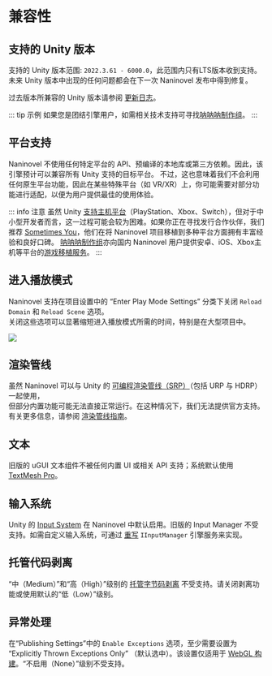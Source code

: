 # 兼容性

## 支持的 Unity 版本

支持的 Unity 版本范围: `2022.3.61 - 6000.0`，此范围内只有LTS版本收到支持。未来 Unity 版本中出现的任何问题都会在下一次 Naninovel 发布中得到修复。

过去版本所兼容的 Unity 版本请参阅 [更新日志](https://pre.naninovel.com/releases)。

::: tip 示例
如果您是团结引擎用户，如需相关技术支持可寻找[呐呐呐制作组](https://nanana.cn/)。
:::

## 平台支持

Naninovel 不使用任何特定平台的 API、预编译的本地库或第三方依赖。因此，该引擎预计可以兼容所有 Unity 支持的目标平台。
不过，这也意味着我们不会利用任何原生平台功能，因此在某些特殊平台（如 VR/XR）上，你可能需要对部分功能进行适配，以便为用户提供最佳的使用体验。

::: info 注意
虽然 Unity [支持主机平台](https://unity.com/how-to/develop-console-video-games-unity)（PlayStation、Xbox、Switch），但对于中小型开发者而言，这一过程可能会较为困难。如果你正在寻找发行合作伙伴，我们推荐 [Sometimes You](https://porting.games)，他们在将 Naninovel 项目移植到多种平台方面拥有丰富经验和良好口碑。
[呐呐呐制作组](https://nanana.cn/)亦向国内 Naninovel 用户提供安卓、iOS、Xbox主机等平台的[游戏移植服务](https://nanana.cn/article/contact)。
:::

## 进入播放模式

Naninovel 支持在项目设置中的 “Enter Play Mode Settings” 分类下关闭 `Reload Domain` 和 `Reload Scene` 选项。  
关闭这些选项可以显著缩短进入播放模式所需的时间，特别是在大型项目中。

![](https://i.gyazo.com/dd0a3037a0bca8b73608ecc7b71c3982.png)

## 渲染管线

虽然 Naninovel 可以与 Unity 的 [可编程渲染管线（SRP）](https://docs.unity3d.com/Manual/render-pipelines.html)（包括 URP 与 HDRP）一起使用，  
但部分内置功能可能无法直接正常运行。在这种情况下，我们无法提供官方支持。有关更多信息，请参阅 [渲染管线指南](/zh/guide/render-pipelines)。

## 文本

旧版的 uGUI 文本组件不被任何内置 UI 或相关 API 支持；系统默认使用 [TextMesh Pro](https://docs.unity3d.com/Manual/com.unity.textmeshpro.html)。

## 输入系统

Unity 的 [Input System](https://docs.unity3d.com/Packages/com.unity.inputsystem@latest) 在 Naninovel 中默认启用。旧版的 Input Manager 不受支持。如需自定义输入系统，可通过 [重写](/zh/guide/engine-services#overriding-built-in-services) `IInputManager` 引擎服务来实现。

## 托管代码剥离

“中（Medium）”和“高（High）”级别的 [托管字节码剥离](https://docs.unity3d.com/Manual/ManagedCodeStripping.html) 不受支持。请关闭剥离功能或使用默认的“低（Low）”级别。

## 异常处理

在“Publishing Settings”中的 `Enable Exceptions` 选项，至少需要设置为 “Explicitly Thrown Exceptions Only” （默认选中）。该设置仅适用于 [WebGL 构建](https://docs.unity3d.com/Manual/webgl-building)。“不启用（None）”级别不受支持。